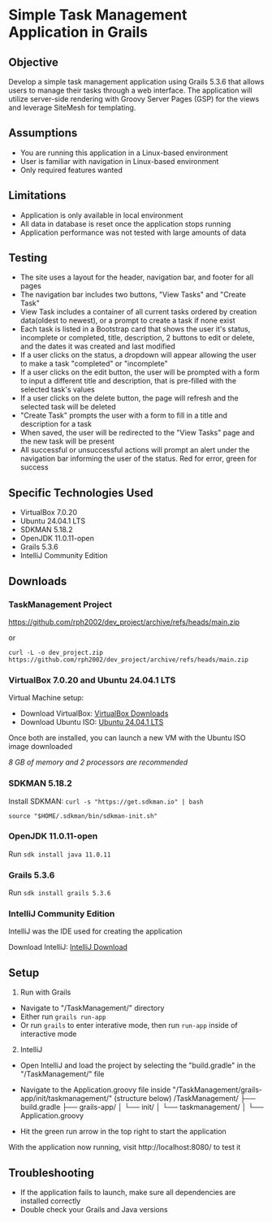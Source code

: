 # Simple Task Management Application in Grails
## Objective
Develop a simple task management application using Grails 5.3.6 that allows users to
manage their tasks through a web interface. The application will utilize server-side
rendering with Groovy Server Pages (GSP) for the views and leverage SiteMesh for
templating.

## Assumptions
* You are running this application in a Linux-based environment
* User is familiar with navigation in Linux-based environment
* Only required features wanted

## Limitations
* Application is only available in local environment
* All data in database is reset once the application stops running
* Application performance was not tested with large amounts of data

## Testing
* The site uses a layout for the header, navigation bar, and footer for all pages
* The navigation bar includes two buttons, "View Tasks" and "Create Task"
* View Task includes a container of all current tasks ordered by creation data(oldest to newest), or a prompt to create a task if none exist
* Each task is listed in a Bootstrap card that shows the user it's status, incomplete or completed, title, description, 2 buttons to edit or delete, and the dates it was created and last modified
* If a user clicks on the status, a dropdown will appear allowing the user to make a task "completed" or "incomplete"
* If a user clicks on the edit button, the user will be prompted with a form to input a different title and description, that is pre-filled with the selected task's values
* If a user clicks on the delete button, the page will refresh and the selected task will be deleted
* "Create Task" prompts the user with a form to fill in a title and description for a task
* When saved, the user will be redirected to the "View Tasks" page and the new task will be present
* All successful or unsuccessful actions will prompt an alert under the navigation bar informing the user of the status. Red for error, green for success

## Specific Technologies Used
* VirtualBox 7.0.20
* Ubuntu 24.04.1 LTS
* SDKMAN 5.18.2
* OpenJDK 11.0.11-open
* Grails 5.3.6
* IntelliJ Community Edition

## Downloads
### TaskManagement Project
https://github.com/rph2002/dev_project/archive/refs/heads/main.zip

or

`curl -L -o dev_project.zip https://github.com/rph2002/dev_project/archive/refs/heads/main.zip`

### VirtualBox 7.0.20 and Ubuntu 24.04.1 LTS
Virtual Machine setup:
- Download VirtualBox: [VirtualBox Downloads](https://www.virtualbox.org/wiki/Downloads)
- Download Ubuntu ISO: [Ubuntu 24.04.1 LTS](https://ubuntu.com/download/desktop)

Once both are installed, you can launch a new VM with the Ubuntu ISO image downloaded

*8 GB of memory and 2 processors are recommended*

### SDKMAN 5.18.2
Install SDKMAN:
`curl -s "https://get.sdkman.io" | bash`

`source "$HOME/.sdkman/bin/sdkman-init.sh"`

### OpenJDK 11.0.11-open
Run `sdk install java 11.0.11`

### Grails 5.3.6
Run `sdk install grails 5.3.6`

### IntelliJ Community Edition
IntelliJ was the IDE used for creating the application

Download IntelliJ: [IntelliJ Download](https://www.jetbrains.com/idea/download/?section=linux)

## Setup
1. Run with Grails
  * Navigate to "/TaskManagement/" directory
  * Either run `grails run-app`
  * Or run `grails` to enter interative mode, then run `run-app` inside of interactive mode
2. IntelliJ
  * Open IntelliJ and load the project by selecting the "build.gradle" in the "/TaskManagement/" file
  * Navigate to the Application.groovy file inside "/TaskManagement/grails-app/init/taskmanagement/" (structure below)
/TaskManagement/
├── build.gradle
├── grails-app/
│   └── init/
│       └── taskmanagement/
│           └── Application.groovy

  * Hit the green run arrow in the top right to start the application
    
With the application now running, visit http://localhost:8080/ to test it

## Troubleshooting
* If the application fails to launch, make sure all dependencies are installed correctly
* Double check your Grails and Java versions

